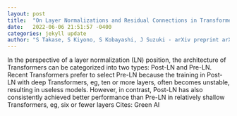 ```yaml
---
layout: post
title:  "On Layer Normalizations and Residual Connections in Transformers"
date:   2022-06-06 21:51:57 -0400
categories: jekyll update
author: "S Takase, S Kiyono, S Kobayashi, J Suzuki - arXiv preprint arXiv:2206.00330, 2022"
---
```

In the perspective of a layer normalization (LN) position, the architecture of Transformers can be categorized into two types: Post-LN and Pre-LN. Recent Transformers prefer to select Pre-LN because the training in Post-LN with deep Transformers, eg, ten or more layers, often becomes unstable, resulting in useless models. However, in contrast, Post-LN has also consistently achieved better performance than Pre-LN in relatively shallow Transformers, eg, six or fewer layers  Cites: Green AI